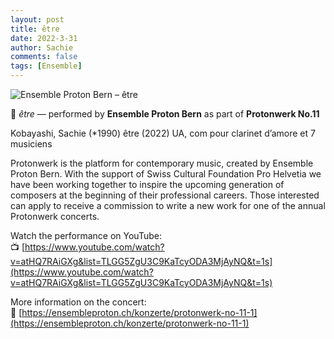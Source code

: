 ```yaml
---
layout: post
title: être
date: 2022-3-31
author: Sachie
comments: false
tags: [Ensemble]
---
```


![Ensemble Proton Bern – être](https://ensembleproton.ch/imager/flyer/36579/ensemble-proton-bern_88151fedfe.jpg)

🎼 *être* — performed by **Ensemble Proton Bern** as part of **Protonwerk No.11**

Kobayashi, Sachie (*1990)
être (2022) UA, com
pour clarinet d’amore et 7 musiciens

Protonwerk is the platform for contemporary music, created by Ensemble Proton Bern. With the support of Swiss Cultural Foundation Pro Helvetia we have been working together to inspire the upcoming generation of composers at the beginning of their professional careers. Those interested can apply to receive a commission to write a new work for one of the annual Protonwerk concerts.

Watch the performance on YouTube:  
📺 [https://www.youtube.com/watch?v=atHQ7RAiGXg&list=TLGG5ZgU3C9KaTcyODA3MjAyNQ&t=1s](https://www.youtube.com/watch?v=atHQ7RAiGXg&list=TLGG5ZgU3C9KaTcyODA3MjAyNQ&t=1s)

More information on the concert:  
🔗 [https://ensembleproton.ch/konzerte/protonwerk-no-11-1](https://ensembleproton.ch/konzerte/protonwerk-no-11-1)
